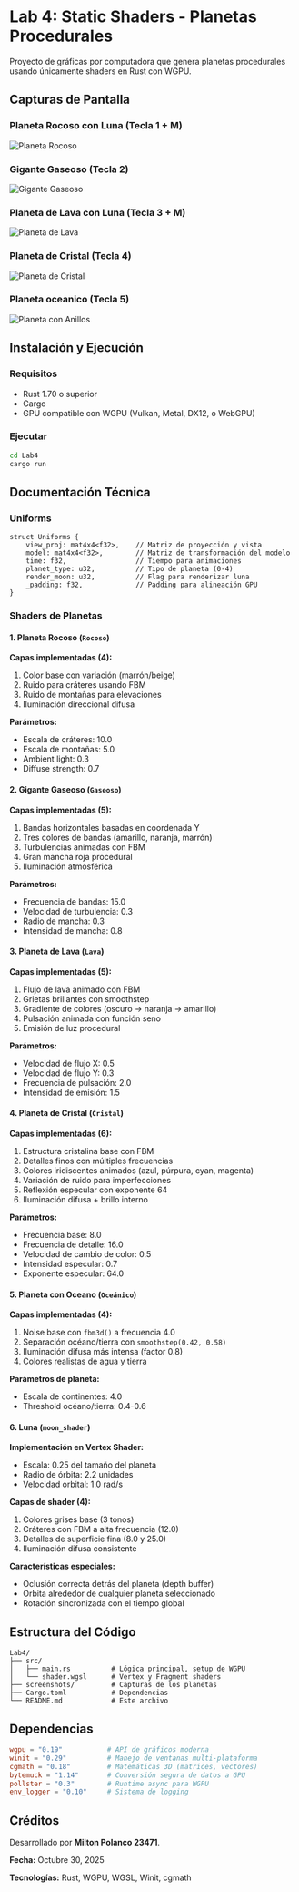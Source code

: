 # Lab 4: Static Shaders - Planetas Procedurales

Proyecto de gráficas por computadora que genera planetas procedurales usando únicamente shaders en Rust con WGPU.

## Capturas de Pantalla

### Planeta Rocoso con Luna (Tecla 1 + M)
![Planeta Rocoso](screenshots/Rocoso.png)

### Gigante Gaseoso (Tecla 2)
![Gigante Gaseoso](screenshots/Gaseoso.png)

### Planeta de Lava con Luna (Tecla 3 + M)
![Planeta de Lava](screenshots/lava.png)

### Planeta de Cristal (Tecla 4)
![Planeta de Cristal](screenshots/Cristal.png)

### Planeta oceanico (Tecla 5)
![Planeta con Anillos](screenshots/Oceánico.png)



## Instalación y Ejecución

### Requisitos
- Rust 1.70 o superior
- Cargo
- GPU compatible con WGPU (Vulkan, Metal, DX12, o WebGPU)

### Ejecutar
```bash
cd Lab4
cargo run
```

## Documentación Técnica

### Uniforms

```wgsl
struct Uniforms {
    view_proj: mat4x4<f32>,    // Matriz de proyección y vista
    model: mat4x4<f32>,        // Matriz de transformación del modelo
    time: f32,                 // Tiempo para animaciones
    planet_type: u32,          // Tipo de planeta (0-4)
    render_moon: u32,          // Flag para renderizar luna
    _padding: f32,             // Padding para alineación GPU
}
```

### Shaders de Planetas

#### 1. Planeta Rocoso (`Rocoso`)
**Capas implementadas (4):**
1. Color base con variación (marrón/beige)
2. Ruido para cráteres usando FBM
3. Ruido de montañas para elevaciones
4. Iluminación direccional difusa

**Parámetros:**
- Escala de cráteres: 10.0
- Escala de montañas: 5.0
- Ambient light: 0.3
- Diffuse strength: 0.7

#### 2. Gigante Gaseoso (`Gaseoso`)
**Capas implementadas (5):**
1. Bandas horizontales basadas en coordenada Y
2. Tres colores de bandas (amarillo, naranja, marrón)
3. Turbulencias animadas con FBM
4. Gran mancha roja procedural
5. Iluminación atmosférica

**Parámetros:**
- Frecuencia de bandas: 15.0
- Velocidad de turbulencia: 0.3
- Radio de mancha: 0.3
- Intensidad de mancha: 0.8

#### 3. Planeta de Lava (`Lava`)
**Capas implementadas (5):**
1. Flujo de lava animado con FBM
2. Grietas brillantes con smoothstep
3. Gradiente de colores (oscuro → naranja → amarillo)
4. Pulsación animada con función seno
5. Emisión de luz procedural

**Parámetros:**
- Velocidad de flujo X: 0.5
- Velocidad de flujo Y: 0.3
- Frecuencia de pulsación: 2.0
- Intensidad de emisión: 1.5

#### 4. Planeta de Cristal (`Cristal`)
**Capas implementadas (6):**
1. Estructura cristalina base con FBM
2. Detalles finos con múltiples frecuencias
3. Colores iridiscentes animados (azul, púrpura, cyan, magenta)
4. Variación de ruido para imperfecciones
5. Reflexión especular con exponente 64
6. Iluminación difusa + brillo interno

**Parámetros:**
- Frecuencia base: 8.0
- Frecuencia de detalle: 16.0
- Velocidad de cambio de color: 0.5
- Intensidad especular: 0.7
- Exponente especular: 64.0

#### 5. Planeta con Oceano (`Oceánico`)
**Capas implementadas (4):**
1. Noise base con `fbm3d()` a frecuencia 4.0
2. Separación océano/tierra con `smoothstep(0.42, 0.58)`
3. Iluminación difusa más intensa (factor 0.8)
4. Colores realistas de agua y tierra


**Parámetros de planeta:**
- Escala de continentes: 4.0
- Threshold océano/tierra: 0.4-0.6

#### 6. Luna (`moon_shader`)
**Implementación en Vertex Shader:**
- Escala: 0.25 del tamaño del planeta
- Radio de órbita: 2.2 unidades
- Velocidad orbital: 1.0 rad/s

**Capas de shader (4):**
1. Colores grises base (3 tonos)
2. Cráteres con FBM a alta frecuencia (12.0)
3. Detalles de superficie fina (8.0 y 25.0)
4. Iluminación difusa consistente

**Características especiales:**
- Oclusión correcta detrás del planeta (depth buffer)
- Orbita alrededor de cualquier planeta seleccionado
- Rotación sincronizada con el tiempo global

## Estructura del Código

```
Lab4/
├── src/
│   ├── main.rs          # Lógica principal, setup de WGPU
│   └── shader.wgsl      # Vertex y Fragment shaders
├── screenshots/         # Capturas de los planetas
├── Cargo.toml           # Dependencias
└── README.md            # Este archivo
```

## Dependencias

```toml
wgpu = "0.19"           # API de gráficos moderna
winit = "0.29"          # Manejo de ventanas multi-plataforma
cgmath = "0.18"         # Matemáticas 3D (matrices, vectores)
bytemuck = "1.14"       # Conversión segura de datos a GPU
pollster = "0.3"        # Runtime async para WGPU
env_logger = "0.10"     # Sistema de logging
```
## Créditos

Desarrollado por **Milton Polanco 23471**.

**Fecha:** Octubre 30, 2025

**Tecnologías:** Rust, WGPU, WGSL, Winit, cgmath